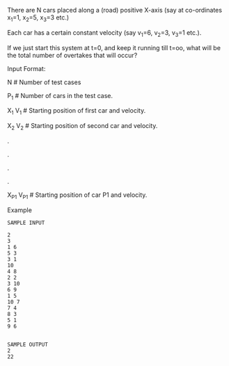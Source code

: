 There are  N cars placed along a (road) positive X-axis (say at co-ordinates x<sub>1</sub>=1, x<sub>2</sub>=5, x<sub>3</sub>=3 etc.)

Each car has a certain constant velocity (say v<sub>1</sub>=6, v<sub>2</sub>=3, v<sub>3</sub>=1 etc.).

If we just start this system at t=0, and keep it running till t=oo, what will be the total number of overtakes that will occur?


Input Format:

N # Number of test cases

P<sub>1</sub> # Number of cars in the test case.

X<sub>1</sub> V<sub>1</sub> # Starting position of first car and velocity.

X<sub>2</sub> V<sub>2</sub> # Starting position of second car and velocity.

.

.

.

.

X<sub>P1</sub> V<sub>P1</sub> # Starting position of car P1 and velocity.


Example
```
SAMPLE INPUT

2
3
1 6
5 3
3 1
10
4 8
2 2
3 10
6 9
1 5
10 7
7 4
8 3
5 1
9 6


SAMPLE OUTPUT
2
22
```


